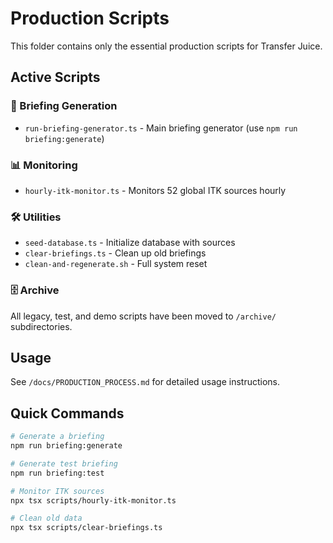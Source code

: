 # Production Scripts

This folder contains only the essential production scripts for Transfer Juice.

## Active Scripts

### 🚀 Briefing Generation

- `run-briefing-generator.ts` - Main briefing generator (use `npm run briefing:generate`)

### 📊 Monitoring

- `hourly-itk-monitor.ts` - Monitors 52 global ITK sources hourly

### 🛠 Utilities

- `seed-database.ts` - Initialize database with sources
- `clear-briefings.ts` - Clean up old briefings
- `clean-and-regenerate.sh` - Full system reset

### 🗄 Archive

All legacy, test, and demo scripts have been moved to `/archive/` subdirectories.

## Usage

See `/docs/PRODUCTION_PROCESS.md` for detailed usage instructions.

## Quick Commands

```bash
# Generate a briefing
npm run briefing:generate

# Generate test briefing
npm run briefing:test

# Monitor ITK sources
npx tsx scripts/hourly-itk-monitor.ts

# Clean old data
npx tsx scripts/clear-briefings.ts
```

